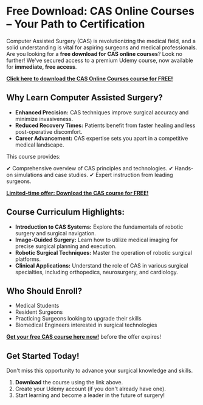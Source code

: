 # Free Download: CAS Online Courses – Your Path to Certification

Computer Assisted Surgery (CAS) is revolutionizing the medical field, and a solid understanding is vital for aspiring surgeons and medical professionals. Are you looking for a **free download for CAS online courses**? Look no further! We've secured access to a premium Udemy course, now available for **immediate, free access**.

[**Click here to download the CAS Online Courses course for FREE!**](https://udemywork.com/cas-online-courses)

## Why Learn Computer Assisted Surgery?

*   **Enhanced Precision:** CAS techniques improve surgical accuracy and minimize invasiveness.
*   **Reduced Recovery Times:** Patients benefit from faster healing and less post-operative discomfort.
*   **Career Advancement:** CAS expertise sets you apart in a competitive medical landscape.

This course provides:

✔ Comprehensive overview of CAS principles and technologies.
✔ Hands-on simulations and case studies.
✔ Expert instruction from leading surgeons.

[**Limited-time offer: Download the CAS course for FREE!**](https://udemywork.com/cas-online-courses)

## Course Curriculum Highlights:

*   **Introduction to CAS Systems:** Explore the fundamentals of robotic surgery and surgical navigation.
*   **Image-Guided Surgery:** Learn how to utilize medical imaging for precise surgical planning and execution.
*   **Robotic Surgical Techniques:** Master the operation of robotic surgical platforms.
*   **Clinical Applications:** Understand the role of CAS in various surgical specialties, including orthopedics, neurosurgery, and cardiology.

## Who Should Enroll?

*   Medical Students
*   Resident Surgeons
*   Practicing Surgeons looking to upgrade their skills
*   Biomedical Engineers interested in surgical technologies

[**Get your free CAS course here now!**](https://udemywork.com/cas-online-courses) before the offer expires!

## Get Started Today!

Don't miss this opportunity to advance your surgical knowledge and skills.
1.  **Download** the course using the link above.
2.  Create your Udemy account (if you don't already have one).
3.  Start learning and become a leader in the future of surgery!
